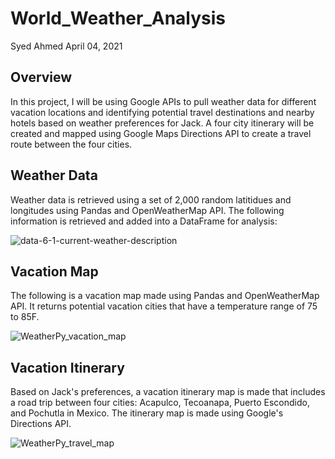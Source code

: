 # World_Weather_Analysis
Syed Ahmed 
April 04, 2021

## Overview 

In this project, I will be using Google APIs to pull weather data for different vacation locations and identifying potential travel destinations and nearby hotels based on weather preferences for Jack. A four city itinerary will be created and mapped using Google Maps Directions API to create a travel route between the four cities. 

## Weather Data 
Weather data is retrieved using a set of 2,000 random latitidues and longitudes using Pandas and OpenWeatherMap API. The following information is retrieved and added into a DataFrame for analysis: 

![data-6-1-current-weather-description](https://user-images.githubusercontent.com/45697471/114321693-0dd4b280-9aea-11eb-9dc8-b5f5de7ea614.png)

## Vacation Map 
The following is a vacation map made using Pandas and OpenWeatherMap API. It returns potential vacation cities that have a temperature range of 75 to 85F. 

![WeatherPy_vacation_map](https://user-images.githubusercontent.com/45697471/114321513-22647b00-9ae9-11eb-9319-542d56a2b4ac.png)

## Vacation Itinerary 
Based on Jack's preferences, a vacation itinerary map is made that includes a road trip between four cities: Acapulco, Tecoanapa, Puerto Escondido, and Pochutla in Mexico. The itinerary map is made using Google's Directions API. 

![WeatherPy_travel_map](https://user-images.githubusercontent.com/45697471/114321598-a585d100-9ae9-11eb-94eb-0b6c4748d875.png)
